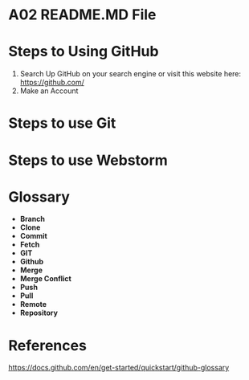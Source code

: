 # A02 README.MD File

# Steps to Using GitHub

1. Search Up GitHub on your search engine or visit this website here:  https://github.com/
2. Make an Account

# Steps to use Git



# Steps to use Webstorm 



# Glossary 

- **Branch**
- **Clone**
- **Commit**
- **Fetch**
- **GIT**
- **Github**
- **Merge**
- **Merge Conflict**
- **Push**
- **Pull**
- **Remote**
- **Repository**

# References
https://docs.github.com/en/get-started/quickstart/github-glossary 
